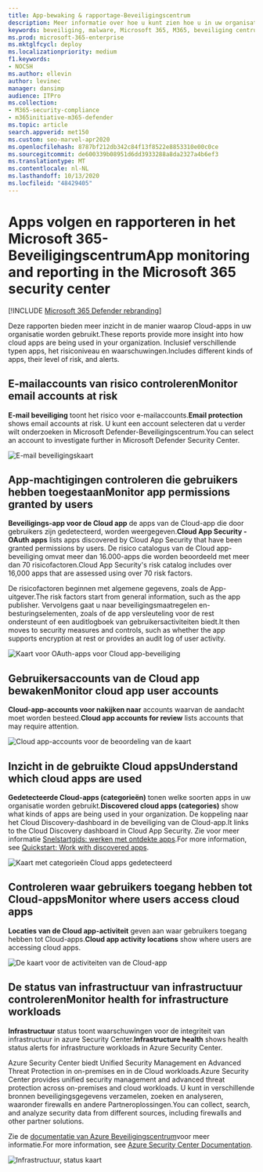 ```yaml
---
title: App-bewaking & rapportage-Beveiligingscentrum
description: Meer informatie over hoe u kunt zien hoe u in uw organisatie meer inzicht krijgt in de Cloud-app. Inclusief verschillende typen apps, het risiconiveau en waarschuwingen.
keywords: beveiliging, malware, Microsoft 365, M365, beveiliging centrum, monitor, rapport, apps
ms.prod: microsoft-365-enterprise
ms.mktglfcycl: deploy
ms.localizationpriority: medium
f1.keywords:
- NOCSH
ms.author: ellevin
author: levinec
manager: dansimp
audience: ITPro
ms.collection:
- M365-security-compliance
- m365initiative-m365-defender
ms.topic: article
search.appverid: met150
ms.custom: seo-marvel-apr2020
ms.openlocfilehash: 8787bf212db342c84f13f8522e8853310e00c0ce
ms.sourcegitcommit: de600339b08951d6dd3933288a8da2327a4b6ef3
ms.translationtype: MT
ms.contentlocale: nl-NL
ms.lasthandoff: 10/13/2020
ms.locfileid: "48429405"
---
```

# <a name="app-monitoring-and-reporting-in-the-microsoft-365-security-center"></a><span data-ttu-id="870c5-105">Apps volgen en rapporteren in het Microsoft 365-Beveiligingscentrum</span><span class="sxs-lookup"><span data-stu-id="870c5-105">App monitoring and reporting in the Microsoft 365 security center</span></span>

[!INCLUDE [Microsoft 365 Defender rebranding](../includes/microsoft-defender.md)]


<span data-ttu-id="870c5-106">Deze rapporten bieden meer inzicht in de manier waarop Cloud-apps in uw organisatie worden gebruikt.</span><span class="sxs-lookup"><span data-stu-id="870c5-106">These reports provide more insight into how cloud apps are being used in your organization.</span></span> <span data-ttu-id="870c5-107">Inclusief verschillende typen apps, het risiconiveau en waarschuwingen.</span><span class="sxs-lookup"><span data-stu-id="870c5-107">Includes different kinds of apps, their level of risk, and alerts.</span></span>

## <a name="monitor-email-accounts-at-risk"></a><span data-ttu-id="870c5-108">E-mailaccounts van risico controleren</span><span class="sxs-lookup"><span data-stu-id="870c5-108">Monitor email accounts at risk</span></span>

<span data-ttu-id="870c5-109">**E-mail beveiliging** toont het risico voor e-mailaccounts.</span><span class="sxs-lookup"><span data-stu-id="870c5-109">**Email protection** shows email accounts at risk.</span></span> <span data-ttu-id="870c5-110">U kunt een account selecteren dat u verder wilt onderzoeken in Microsoft Defender-Beveiligingscentrum.</span><span class="sxs-lookup"><span data-stu-id="870c5-110">You can select an account to investigate further in Microsoft Defender Security Center.</span></span>

![E-mail beveiligingskaart](../../media/email-protection.png)

## <a name="monitor-app-permissions-granted-by-users"></a><span data-ttu-id="870c5-112">App-machtigingen controleren die gebruikers hebben toegestaan</span><span class="sxs-lookup"><span data-stu-id="870c5-112">Monitor app permissions granted by users</span></span>

<span data-ttu-id="870c5-113">**Beveiligings-app voor de Cloud app** de apps van de Cloud-app die door gebruikers zijn gedetecteerd, worden weergegeven.</span><span class="sxs-lookup"><span data-stu-id="870c5-113">**Cloud App Security - OAuth apps** lists apps discovered by Cloud App Security that have been granted permissions by users.</span></span> <span data-ttu-id="870c5-114">De risico catalogus van de Cloud app-beveiliging omvat meer dan 16.000-apps die worden beoordeeld met meer dan 70 risicofactoren.</span><span class="sxs-lookup"><span data-stu-id="870c5-114">Cloud App Security's risk catalog includes over 16,000 apps that are assessed using over 70 risk factors.</span></span>

<span data-ttu-id="870c5-115">De risicofactoren beginnen met algemene gegevens, zoals de App-uitgever.</span><span class="sxs-lookup"><span data-stu-id="870c5-115">The risk factors start from general information, such as the app publisher.</span></span> <span data-ttu-id="870c5-116">Vervolgens gaat u naar beveiligingsmaatregelen en-besturingselementen, zoals of de app versleuteling voor de rest ondersteunt of een auditlogboek van gebruikersactiviteiten biedt.</span><span class="sxs-lookup"><span data-stu-id="870c5-116">It then moves to security measures and controls, such as whether the app supports encryption at rest or provides an audit log of user activity.</span></span>

![Kaart voor OAuth-apps voor Cloud app-beveiliging](../../media/cloud-app-security-oauth-apps.png)

## <a name="monitor-cloud-app-user-accounts"></a><span data-ttu-id="870c5-118">Gebruikersaccounts van de Cloud app bewaken</span><span class="sxs-lookup"><span data-stu-id="870c5-118">Monitor cloud app user accounts</span></span>

<span data-ttu-id="870c5-119">**Cloud-app-accounts voor nakijken naar** accounts waarvan de aandacht moet worden besteed.</span><span class="sxs-lookup"><span data-stu-id="870c5-119">**Cloud app accounts for review** lists accounts that may require attention.</span></span>

![Cloud app-accounts voor de beoordeling van de kaart](../../media/cloud-app-accounts-for-review.png)

## <a name="understand-which-cloud-apps-are-used"></a><span data-ttu-id="870c5-121">Inzicht in de gebruikte Cloud apps</span><span class="sxs-lookup"><span data-stu-id="870c5-121">Understand which cloud apps are used</span></span>

<span data-ttu-id="870c5-122">**Gedetecteerde Cloud-apps (categorieën)** tonen welke soorten apps in uw organisatie worden gebruikt.</span><span class="sxs-lookup"><span data-stu-id="870c5-122">**Discovered cloud apps (categories)** show what kinds of apps are being used in your organization.</span></span> <span data-ttu-id="870c5-123">De koppeling naar het Cloud Discovery-dashboard in de beveiliging van de Cloud-app.</span><span class="sxs-lookup"><span data-stu-id="870c5-123">It links to the Cloud Discovery dashboard in Cloud App Security.</span></span> <span data-ttu-id="870c5-124">Zie voor meer informatie [Snelstartgids: werken met ontdekte apps](https://docs.microsoft.com/cloud-app-security/discovered-apps).</span><span class="sxs-lookup"><span data-stu-id="870c5-124">For more information, see [Quickstart: Work with discovered apps](https://docs.microsoft.com/cloud-app-security/discovered-apps).</span></span>  

![Kaart met categorieën Cloud apps gedetecteerd](../../media/discovered-cloud-apps-categories.png)

## <a name="monitor-where-users-access-cloud-apps"></a><span data-ttu-id="870c5-126">Controleren waar gebruikers toegang hebben tot Cloud-apps</span><span class="sxs-lookup"><span data-stu-id="870c5-126">Monitor where users access cloud apps</span></span>

<span data-ttu-id="870c5-127">**Locaties van de Cloud app-activiteit** geven aan waar gebruikers toegang hebben tot Cloud-apps.</span><span class="sxs-lookup"><span data-stu-id="870c5-127">**Cloud app activity locations** show where users are accessing cloud apps.</span></span>

![De kaart voor de activiteiten van de Cloud-app](../../media/cloud-app-activity-locations.png)

## <a name="monitor-health-for-infrastructure-workloads"></a><span data-ttu-id="870c5-129">De status van infrastructuur van infrastructuur controleren</span><span class="sxs-lookup"><span data-stu-id="870c5-129">Monitor health for infrastructure workloads</span></span>

<span data-ttu-id="870c5-130">**Infrastructuur** status toont waarschuwingen voor de integriteit van infrastructuur in azure Security Center.</span><span class="sxs-lookup"><span data-stu-id="870c5-130">**Infrastructure health** shows health status alerts for infrastructure workloads in Azure Security Center.</span></span>

<span data-ttu-id="870c5-131">Azure Security Center biedt Unified Security Management en Advanced Threat Protection in on-premises en in de Cloud workloads.</span><span class="sxs-lookup"><span data-stu-id="870c5-131">Azure Security Center provides unified security management and advanced threat protection across on-premises and cloud workloads.</span></span> <span data-ttu-id="870c5-132">U kunt in verschillende bronnen beveiligingsgegevens verzamelen, zoeken en analyseren, waaronder firewalls en andere Partneroplossingen.</span><span class="sxs-lookup"><span data-stu-id="870c5-132">You can collect, search, and analyze security data from different sources, including firewalls and other partner solutions.</span></span>

<span data-ttu-id="870c5-133">Zie de [documentatie van Azure Beveiligingscentrum](https://docs.microsoft.com/azure/security-center/)voor meer informatie.</span><span class="sxs-lookup"><span data-stu-id="870c5-133">For more information, see [Azure Security Center Documentation](https://docs.microsoft.com/azure/security-center/).</span></span>

![Infrastructuur, status kaart](../../media/infrastructure-health.png)
